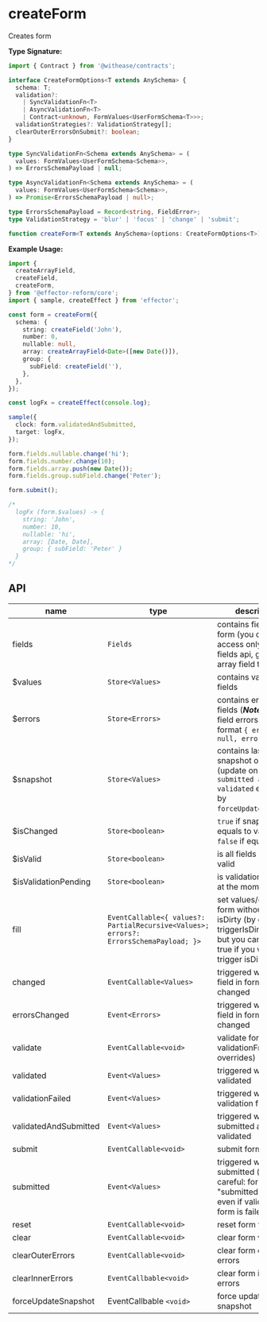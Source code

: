 # createForm

Creates form

**Type Signature:**

```ts
import { Contract } from '@withease/contracts';

interface CreateFormOptions<T extends AnySchema> {
  schema: T;
  validation?:
    | SyncValidationFn<T>
    | AsyncValidationFn<T>
    | Contract<unknown, FormValues<UserFormSchema<T>>>;
  validationStrategies?: ValidationStrategy[];
  clearOuterErrorsOnSubmit?: boolean;
}

type SyncValidationFn<Schema extends AnySchema> = (
  values: FormValues<UserFormSchema<Schema>>,
) => ErrorsSchemaPayload | null;

type AsyncValidationFn<Schema extends AnySchema> = (
  values: FormValues<UserFormSchema<Schema>>,
) => Promise<ErrorsSchemaPayload | null>;

type ErrorsSchemaPayload = Record<string, FieldError>;
type ValidationStrategy = 'blur' | 'focus' | 'change' | 'submit';

function createForm<T extends AnySchema>(options: CreateFormOptions<T>);
```

**Example Usage:**

```ts
import {
  createArrayField,
  createField,
  createForm,
} from '@effector-reform/core';
import { sample, createEffect } from 'effector';

const form = createForm({
  schema: {
    string: createField('John'),
    number: 0,
    nullable: null,
    array: createArrayField<Date>([new Date()]),
    group: {
      subField: createField(''),
    },
  },
});

const logFx = createEffect(console.log);

sample({
  clock: form.validatedAndSubmitted,
  target: logFx,
});

form.fields.nullable.change('hi');
form.fields.number.change(10);
form.fields.array.push(new Date());
form.fields.group.subField.change('Peter');

form.submit();

/*
  logFx (form.$values) -> {
    string: 'John',
    number: 10,
    nullable: 'hi',
    array: [Date, Date],
    group: { subField: 'Peter' }
  }
*/
```

## API

| name                  | type                                                                                    | description                                                                                                                               |
| --------------------- | --------------------------------------------------------------------------------------- | ----------------------------------------------------------------------------------------------------------------------------------------- |
| fields                | `Fields`                                                                              | contains fields of form (you can access only primitive fields api, groups or array field top api                                          |
| $values               | `Store<Values>`                                                                       | contains values of fields                                                                                                                 |
| $errors               | `Store<Errors>`                                                                       | contains errors of fields (**_Note:_** array field errors stored in format `{ error: null, errors: [] }`                        |
| $snapshot             | `Store<Values>`                                                                       | contains last saved snapshot of values (update on every `submitted and validated` event or by `forceUpdateSnapshot`)                  |
| $isChanged            | `Store<boolean>`                                                                      | `true` if snapshot not equals to values, `false` if equal                                                                             |
| $isValid              | `Store<boolean>`                                                                      | is all fields in form valid                                                                                                               |
| $isValidationPending  | `Store<boolean>`                                                                      | is validation pending at the moment                                                                                                       |
| fill                  | `EventCallable<{ values?: PartialRecursive<Values>; errors?: ErrorsSchemaPayload; }>` | set values/errors of form without trigger isDirty (by default triggerIsDirty = false, but you can pass true if you want trigger isDirty) |
| changed               | `EventCallable<Values>`                                                               | triggered when any field in form value changed                                                                                            |
| errorsChanged         | `Event<Errors>`                                                                       | triggered when any field in form error changed                                                                                            |
| validate              | `EventCallable<void>`                                                                 | validate form (calls validationFn from overrides)                                                                                         |
| validated             | `Event<Values>`                                                                       | triggered when form validated                                                                                                             |
| validationFailed      | `Event<Values>`                                                                       | triggered when form validation failed                                                                                                     |
| validatedAndSubmitted | `Event<Values>`                                                                       | triggered when form submitted and validated                                                                                               |
| submit                | `EventCallable<void>`                                                                 | submit form                                                                                                                               |
| submitted             | `Event<Values>`                                                                       | triggered when form submitted (be careful: form "submitted" called even if validate of form is failed                                     |
| reset                 | `EventCallable<void>`                                                                 | reset form values                                                                                                                         |
| clear                 | `EventCallable<void>`                                                                 | clear form values                                                                                                                         |
| clearOuterErrors      | `EventCallable<void>`                                                                 | clear form outer errors                                                                                                                   |
| clearInnerErrors      | `EventCallbable<void>`                                                                | clear form inner errors                                                                                                                   |
| forceUpdateSnapshot   | EventCallbable `<void>`                                                               | force update of snapshot                                                                                                                  |
